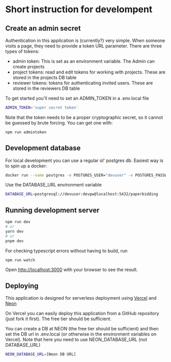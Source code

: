 # Short instruction for develompent

## Create an admin secret

Authentication in this application is (currently?) very simple. When someone visits a page, they need to provide a token URL parameter.
There are three types of tokens:

- admin token: This is set as an environment variable. The Admin can create projects
- project tokens: read and edit tokens for working with projects. These are stored in the projects DB table
- reviewer tokens: tokens for authenticating invited users. These are stored in the reviewers DB table

To get started you'll need to set an ADMIN_TOKEN in a .env.local file

```bash
ADMIN_TOKEN='super secret token'
```

Note that the token needs to be a proper cryptographic secret, so it cannot be guessed by brute forcing. You can get one with:

```bash
npm run admintoken
```

## Development database

For local development you can use a regular ol' postgres db.
Easiest way is to spin up a docker:

```bash
docker run --name postgres -e POSTGRES_USER="devuser" -e POSTGRES_PASSWORD="devpw" -p 5432:5432 -d postgres
```

Use the DATABASE_URL environment variable

```bash
DATABASE_URL=postgresql://devuser:devpw@localhost:5432/paperbidding
```

## Running development server

```bash
npm run dev
# or
yarn dev
# or
pnpm dev
```

For checking typescript errors without having to build, run

```bash
npm run watch
```

Open [http://localhost:3000](http://localhost:3000) with your browser to see the result.

## Deploying

This application is designed for serverless deployment using [Vercel](https://vercel.com/) and [Neon](https://neon.tech/)

On Vercel you can easily deploy this application from a GitHub repository (just fork it first). The free tier should be sufficient.

You can create a DB at NEON (the free tier should be sufficient) and then set the DB url in .env.local (or otherwise in the environment variables on Vercel). Note that here you need to use NEON_DATABASE_URL (not DATABASE_URL)

```bash
NEON_DATABASE_URL=[Neon DB URL]
```
